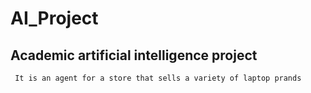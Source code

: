 # AI_Project

## Academic artificial intelligence project

     It is an agent for a store that sells a variety of laptop prands
    
